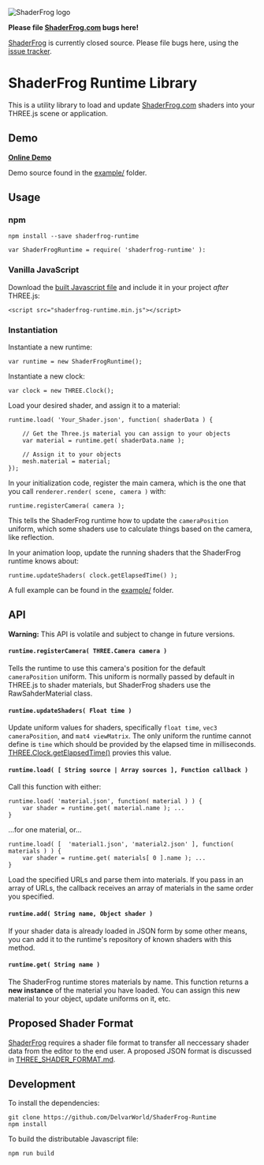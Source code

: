 ![ShaderFrog logo](https://s3-us-west-1.amazonaws.com/shader-frog/shader-frog-matte-black.png)

**Please file [ShaderFrog.com](http://shaderfrog.com) bugs here!**

[ShaderFrog](http://shaderfrog.com) is currently closed source. Please file bugs here, using the [issue tracker](https://github.com/DelvarWorld/ShaderFrog-Runtime/issues).

# ShaderFrog Runtime Library

This is a utility library to load and update [ShaderFrog.com](http://shaderfrog.com) shaders into your THREE.js scene or application.

## Demo

[**Online Demo**](http://shaderfrog.com/runtime/index.html)

Demo source found in the [example/](https://github.com/DelvarWorld/ShaderFrog-Runtime/tree/master/example) folder.

## Usage

### npm

    npm install --save shaderfrog-runtime

    var ShaderFrogRuntime = require( 'shaderfrog-runtime' ):

### Vanilla JavaScript

Download the [built Javascript file](http://shaderfrog.com/runtime/shaderfrog-runtime.min.js) and include it in your project *after* THREE.js:

    <script src="shaderfrog-runtime.min.js"></script>

### Instantiation

Instantiate a new runtime:

    var runtime = new ShaderFrogRuntime();

Instantiate a new clock:

    var clock = new THREE.Clock();

Load your desired shader, and assign it to a material:

    runtime.load( 'Your_Shader.json', function( shaderData ) {

        // Get the Three.js material you can assign to your objects
        var material = runtime.get( shaderData.name );

        // Assign it to your objects
        mesh.material = material;
    });

In your initialization code, register the main camera, which is the one that you call `renderer.render( scene, camera )` with:

    runtime.registerCamera( camera );

This tells the ShaderFrog runtime how to update the `cameraPosition` uniform, which some shaders use to calculate things based on the camera, like reflection.

In your animation loop, update the running shaders that the ShaderFrog runtime knows about:

    runtime.updateShaders( clock.getElapsedTime() );

A full example can be found in the [example/](https://github.com/DelvarWorld/ShaderFrog-Runtime/tree/master/example) folder.

## API

**Warning:** This API is volatile and subject to change in future versions.

#### `runtime.registerCamera( THREE.Camera camera )`

Tells the runtime to use this camera's position for the default `cameraPosition` uniform. This uniform is normally passed by  default in THREE.js to shader materials, but ShaderFrog shaders use the RawSahderMaterial class.

#### `runtime.updateShaders( Float time )`

Update uniform values for shaders, specifically `float time`, `vec3 cameraPosition`, and `mat4 viewMatrix`. The only uniform the runtime cannot define is `time` which should be provided by the elapsed time in milliseconds. [THREE.Clock.getElapsedTime()](http://threejs.org/docs/#Reference/Core/Clock) provies this value.

#### `runtime.load( [ String source | Array sources ], Function callback )`

Call this function with either:

    runtime.load( 'material.json', function( material ) ) {
        var shader = runtime.get( material.name ); ...
    }

...for one material, or...

    runtime.load( [  'material1.json', 'material2.json' ], function( materials ) ) {
        var shader = runtime.get( materials[ 0 ].name ); ...
    }

Load the specified URLs and parse them into materials. If you pass in an array of URLs, the callback receives an array of materials in the same order you specified.

#### `runtime.add( String name, Object shader )`

If your shader data is already loaded in JSON form by some other means, you can add it to the runtime's repository of known shaders with this method.

#### `runtime.get( String name )`

The ShaderFrog runtime stores materials by name. This function returns a **new instance** of the material you have loaded. You can assign this new material to your object, update uniforms on it, etc.

## Proposed Shader Format

[ShaderFrog](http://shaderfrog.com) requires a shader file format to transfer all neccessary shader data from the editor to the end user. A proposed JSON format is discussed in [THREE_SHADER_FORMAT.md](https://github.com/DelvarWorld/ShaderFrog-Runtime/blob/master/THREE_SHADER_FORMAT.md).

## Development

To install the dependencies:

    git clone https://github.com/DelvarWorld/ShaderFrog-Runtime
    npm install

To build the distributable Javascript file:

    npm run build
